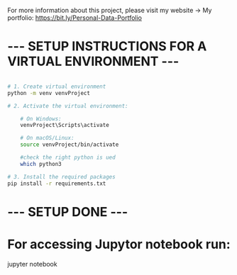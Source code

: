 For more information about this project, please visit my website -> My portfolio: https://bit.ly/Personal-Data-Portfolio

# --- SETUP INSTRUCTIONS FOR A VIRTUAL ENVIRONMENT ---

```bash

# 1. Create virtual environment
python -m venv venvProject

# 2. Activate the virtual environment:

    # On Windows:
    venvProject\Scripts\activate

    # On macOS/Linux:
    source venvProject/bin/activate

    #check the right python is ued
    which python3

# 3. Install the required packages
pip install -r requirements.txt

```

# --- SETUP DONE ---


# For accessing Jupytor notebook run:
jupyter notebook
